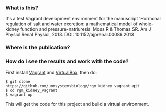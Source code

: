 ### What is this? 
It's a test Vagrant development environment for the manuscript 'Hormonal regulation of salt and water excretion: a mathematical model of whole-kidney function and pressure-natriuresis'
Moss R & Thomas SR. Am J Physiol Renal Physiol, 2013. DOI: 10.1152/ajprenal.00089.2013

### Where is the publication?


### How do I see the results and work with the code?
First install [Vagrant](http://www.vagrantup.com) and [VirtualBox](https://www.virtualbox.org/), then do:

```
$ git clone https://github.com/uomsystemsbiology/rgm_kidney_vagrant.git
$ cd rgm_kidney_vagrant
$ vagrant up
```
This will get the code for this project and build a virtual environment.